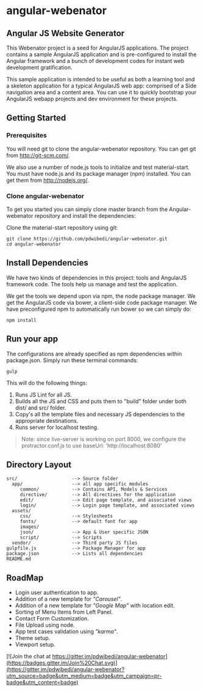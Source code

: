 # angular-webenator

## Angular JS Website Generator
This Webenator project is a seed for AngularJS applications. The project contains a sample AngularJS application and is pre-configured to install the Angular framework and a bunch of development codes for instant web development gratification.

This sample application is intended to be useful as both a learning tool and a skeleton application for a typical AngularJS web app: comprised of a Side navigation area and a content area. You can use it to quickly bootstrap your AngularJS webapp projects and dev environment for these projects. 

## Getting Started

### Prerequisites
You will need git to clone the angular-webenator repository. You can get git from http://git-scm.com/.

We also use a number of node.js tools to initialize and test material-start. You must have node.js and its package manager (npm) installed. You can get them from http://nodejs.org/.

### Clone angular-webenator
To get you started you can simply clone master branch from the Angular-webenator repository and install the dependencies:

Clone the material-start repository using git:

    git clone https://github.com/pdwibedi/angular-webenator.git
    cd angular-webenator

## Install Dependencies

We have two kinds of dependencies in this project: tools and AngularJS framework code. The tools help us manage and test the application.

We get the tools we depend upon via npm, the node package manager.
We get the AngularJS code via bower, a client-side code package manager.
We have preconfigured npm to automatically run bower so we can simply do:

    npm install

## Run your app
The configurations are already specified as npm dependencies within package.json. Simply run these terminal commands:

    gulp

This will do the following things:

1. Runs JS Lint for all JS.
2. Builds all the JS and CSS and puts them to "build" folder under both dist/ and src/ folder.
3. Copy's all the template files and necessary JS dependencies to the appropriate destinations.
4. Runs server for localhost testing.


> Note: since live-server is working on port 8000, we configure the protractor.conf.js to use baseUrl: 
> 'http://localhost:8080'

## Directory Layout


    src/                    --> Source folder
      app/                  --> all app specific modules
         common/            --> Contains API, Models & Services
         directive/         --> All directives for the application
         edit/              --> Edit page template, and associated views
         login/             --> Login page template, and associated views
      assets/
         css/               --> Stylesheets
         fonts/             --> default font for app
         images/            
         json/              --> App & User specific JSON
         script/            --> Scripts
      vendor/               --> Third party JS files
    gulpfile.js             --> Package Manager for app
    package.json            --> Lists all dependencies
    README.md

## RoadMap


* Login user authentication to app.
* Addition of a new template for *"Carousel"*.
* Addition of a new template for *"Google Map"* with location edit. 
* Sorting of Menu Items from Left Panel.
* Contact Form Customization.
* File Upload using node.
* App test cases validation using *"karma"*.
* Theme setup.
* Viewport setup.


[![Join the chat at https://gitter.im/pdwibedi/angular-webenator](https://badges.gitter.im/Join%20Chat.svg)](https://gitter.im/pdwibedi/angular-webenator?utm_source=badge&utm_medium=badge&utm_campaign=pr-badge&utm_content=badge)



